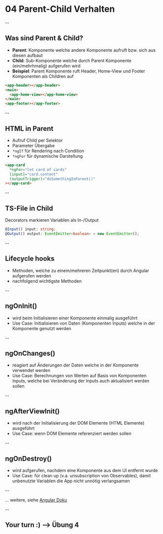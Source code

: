 # 04 Parent-Child Verhalten

--

## Was sind Parent & Child?

- **Parent**: Komponente welche andere Komponente aufruft bzw. sich aus diesen aufbaut
- **Child**: Sub-Komponente welche durch Parent Komponente (ein/mehrhmalig) aufgerufen wird
- **Beispiel**: Parent Komponente ruft Header, Home-View und Footer Komponenten als Children auf

```html
<app-header></app-header>
<main>
  <app-home-view></app-home-view>
</main>
<app-footer></app-footer>
```

--

## HTML in Parent

- Aufruf Child per Selektor
- Parameter Übergabe
- `*ngIf` für Rendering nach Condition
- `*ngFor` für dynamische Darstellung

```html
<app-card
  *ngFor="let card of cards"
  [input]="card.content"
  (outputTrigger)="doSomethingInParent()"
></app-card>
```

--

## TS-File in Child

Decorators markieren Variablen als In-/Output

```typescript
@Input() input: string;
@Output() output: EventEmitter<boolean> = new EventEmitter();
```

--

## Lifecycle hooks

- Methoden, welche zu einem/mehreren Zeitpunkt(en) durch Angular aufgerufen werden
- nachfolgend wichtigste Methoden

--

## ngOnInit()

- wird beim Initialisieren einer Komponente einmalig ausgeführt
- Use Case: Initialisieren von Daten (Komponenten Inputs) welche in der Komponente genutzt werden

--

## ngOnChanges()

- reagiert auf Änderungen der Daten welche in der Komponente verwendet werden
- Use Case: Berechnungen von Werten auf Basis von Komponenten Inputs, welche bei Veränderung der Inputs auch aktualisiert werden sollen

--

## ngAfterViewInit()

- wird nach der Initialisierung der DOM Elemente (HTML Elemente) ausgeführt
- Use Case: wenn DOM Elemente referenziert werden sollen

--

## ngOnDestroy()

- wird aufgerufen, nachdem eine Komponente aus dem UI entfernt wurde
- Use Case: für clean up (v.a. unsubscription von Observables), damit unbenutzte Variablen die App nicht unnötig verlangsamen

--

... weitere, siehe [Angular Doku](https://angular.io/guide/lifecycle-hooks)

--

## Your turn :) --> Übung 4
